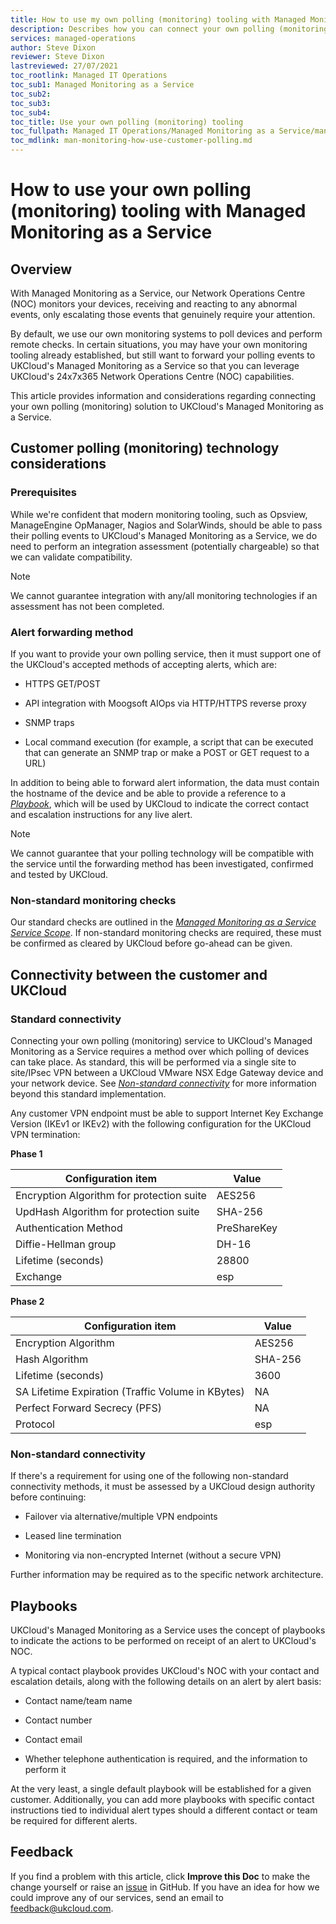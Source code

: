 ```yaml
---
title: How to use my own polling (monitoring) tooling with Managed Monitoring as a Service
description: Describes how you can connect your own polling (monitoring) tooling to UKCloud's Managed Monitoring as a Service
services: managed-operations
author: Steve Dixon
reviewer: Steve Dixon
lastreviewed: 27/07/2021
toc_rootlink: Managed IT Operations
toc_sub1: Managed Monitoring as a Service
toc_sub2:
toc_sub3:
toc_sub4:
toc_title: Use your own polling (monitoring) tooling
toc_fullpath: Managed IT Operations/Managed Monitoring as a Service/man-monitoring-how-use-customer-polling.md
toc_mdlink: man-monitoring-how-use-customer-polling.md
---
```


# How to use your own polling (monitoring) tooling with Managed Monitoring as a Service

## Overview

With Managed Monitoring as a Service, our Network Operations Centre (NOC) monitors your devices, receiving and reacting to any abnormal events, only escalating those events that genuinely require your attention.

By default, we use our own monitoring systems to poll devices and perform remote checks. In certain situations, you may have your own monitoring tooling already established, but still want to forward your polling events to UKCloud's Managed Monitoring as a Service so that you can leverage UKCloud's 24x7x365 Network Operations Centre (NOC) capabilities.

This article provides information and considerations regarding connecting your own polling (monitoring) solution to UKCloud's Managed Monitoring as a Service.

## Customer polling (monitoring) technology considerations

### Prerequisites

While we're confident that modern monitoring tooling, such as Opsview, ManageEngine OpManager, Nagios and SolarWinds, should be able to pass their polling events to UKCloud's Managed Monitoring as a Service, we do need to perform an integration assessment (potentially chargeable) so that we can validate compatibility. 

> [!NOTE]
> We cannot guarantee integration with any/all monitoring technologies if an assessment has not been completed.

### Alert forwarding method

If you want to provide your own polling service, then it must support one of the UKCloud's accepted methods of accepting alerts, which are:
 
- HTTPS GET/POST

- API integration with Moogsoft AIOps via HTTP/HTTPS reverse proxy

- SNMP traps

- Local command execution (for example, a script that can be executed that can generate an SNMP trap or make a POST or GET request to a URL)
 
In addition to being able to forward alert information, the data must contain the hostname of the device and be able to provide a reference to a [*Playbook*](#playbooks), which will be used by UKCloud to indicate the correct contact and escalation instructions for any live alert.
 
> [!NOTE]
> We cannot guarantee that your polling technology will be compatible with the service until the forwarding method has been investigated, confirmed and tested by UKCloud.

### Non-standard monitoring checks

Our standard checks are outlined in the [*Managed Monitoring as a Service Service Scope*](man-monitoring-sco.md). If non-standard monitoring checks are required, these must be confirmed as cleared by UKCloud before go-ahead can be given.

## Connectivity between the customer and UKCloud 

### Standard connectivity

Connecting your own polling (monitoring) service to UKCloud's Managed Monitoring as a Service requires a method over which polling of devices can take place. As standard, this will be performed via a single site to site/IPsec VPN between a UKCloud VMware NSX Edge Gateway device and your network device. See [*Non-standard connectivity*](#non-standard-connectivity) for more information beyond this standard implementation.
 
Any customer VPN endpoint must be able to support Internet Key Exchange Version (IKEv1 or IKEv2) with the following configuration for the UKCloud VPN termination:

**Phase 1**

Configuration item                        | Value
------------------------------------------|------
Encryption Algorithm for protection suite | AES256
UpdHash Algorithm for protection suite    | SHA-256
Authentication Method                     | PreShareKey
Diffie-Hellman group                      | DH-16
Lifetime (seconds)                        | 28800
Exchange                                  |  esp

**Phase 2**

Configuration item                                | Value
--------------------------------------------------|------
Encryption Algorithm                              | AES256
Hash Algorithm                                    | SHA-256
Lifetime (seconds)                                | 3600
SA Lifetime Expiration (Traffic Volume in KBytes) | NA
Perfect Forward Secrecy (PFS)                     | NA
Protocol                                          | esp
 
### Non-standard connectivity
 
If there's a requirement for using one of the following non-standard connectivity methods, it must be assessed by a UKCloud design authority before continuing:
 
- Failover via alternative/multiple VPN endpoints

- Leased line termination

- Monitoring via non-encrypted Internet (without a secure VPN)
 
Further information may be required as to the specific network architecture.

## Playbooks

UKCloud's Managed Monitoring as a Service uses the concept of playbooks to indicate the actions to be performed on receipt of an alert to UKCloud's NOC.
 
A typical contact playbook provides UKCloud's NOC with your contact and escalation details, along with the following details on an alert by alert basis:
 
- Contact name/team name

- Contact number

- Contact email

- Whether telephone authentication is required, and the information to perform it
 
At the very least, a single default playbook will be established for a given customer. Additionally, you can add more playbooks with specific contact instructions tied to individual alert types should a different contact or team be required for different alerts.

## Feedback

If you find a problem with this article, click **Improve this Doc** to make the change yourself or raise an [issue](https://github.com/UKCloud/documentation/issues) in GitHub. If you have an idea for how we could improve any of our services, send an email to <feedback@ukcloud.com>.
